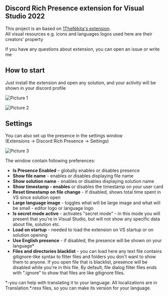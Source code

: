 ## Discord Rich Presence extension for Visual Studio 2022

This project is an based on [1TheNikita's extension](https://github.com/1thenikita/Visual-Studio). </br>
All visual resources e.g. icons
and languages logos used here are their creators' property

If you have any questions about extension, you can open an issue or write me

## How to start
Just install the extension and open any solution, and your activity will be shown in your discord profile

![Picture 1](https://user-images.githubusercontent.com/56886020/205453588-f7ee0934-a730-4429-adb7-e7afafe7ed25.png)

![Picture 2](https://user-images.githubusercontent.com/56886020/205453606-ca717637-8409-436c-8e50-94c61d029899.png)

## Settings

You can also set up the presence in the settings window </br> 
(Extensions -> Discord Rich Presence -> Settings)

![Picture 3](https://user-images.githubusercontent.com/56886020/205453626-fb3ac338-29e6-4067-9d70-c6401076f4b6.png)

The window contain following preferences: </br>
* **Is Presence Enabled** – globally enables or disables presence
* **Show file name** - enables or disables displaying file name
* **Show solution name** - enables or disables displaying solution name
* **Show timestamp - enables** or disables the timestamp on your user card
* **Reset timestamp on file change** - if disabled, shows total time spent in VS since solution open
* **Large language image** - toggles what will be large image and what will be small - editor logo or language logo
* **Is secret mode active** - activates "secret mode" - 
in this mode you will present that you're in Visual Studio, 
but will not show any specific data about file, solution etc.
* **Load on startup** - needed to load the extension on VS startup 
or on solution opening
* **Use English presence** - if disabled, 
the presence will be shown on your language*
* **Files and directories blacklist** - 
you can load here any text file contains gitignore-like syntax
to filter files and folders you don't want to show them to anyone.
If you open file that is blacklist, 
presence will be disabled while you're in this file.
By default, file dialog filter files ends with ".ignore"
to show that files are like gitignore files.

*-you can help with translating it to your language. 
All localizations are in Translation.\*.resx files,
so you can make its version for your language.
